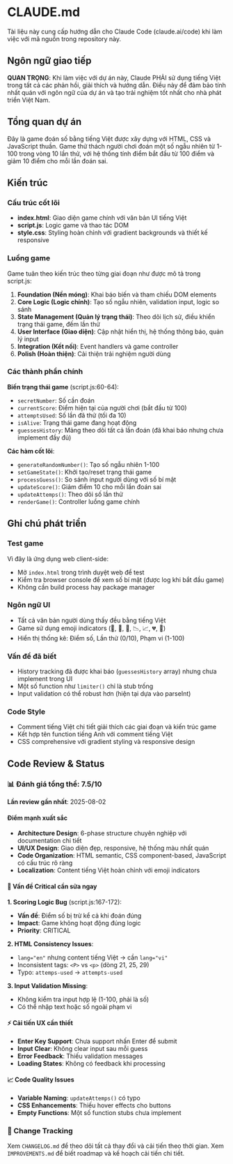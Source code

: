 # CLAUDE.md

Tài liệu này cung cấp hướng dẫn cho Claude Code (claude.ai/code) khi làm việc với mã nguồn trong repository này.

## Ngôn ngữ giao tiếp

**QUAN TRỌNG**: Khi làm việc với dự án này, Claude PHẢI sử dụng tiếng Việt trong tất cả các phản hồi, giải thích và hướng dẫn. Điều này để đảm bảo tính nhất quán với ngôn ngữ của dự án và tạo trải nghiệm tốt nhất cho nhà phát triển Việt Nam.

## Tổng quan dự án

Đây là game đoán số bằng tiếng Việt được xây dựng với HTML, CSS và JavaScript thuần. Game thử thách người chơi đoán một số ngẫu nhiên từ 1-100 trong vòng 10 lần thử, với hệ thống tính điểm bắt đầu từ 100 điểm và giảm 10 điểm cho mỗi lần đoán sai.

## Kiến trúc

### Cấu trúc cốt lõi

- **index.html**: Giao diện game chính với văn bản UI tiếng Việt
- **script.js**: Logic game và thao tác DOM
- **style.css**: Styling hoàn chỉnh với gradient backgrounds và thiết kế responsive

### Luồng game

Game tuân theo kiến trúc theo từng giai đoạn như được mô tả trong script.js:

1. **Foundation (Nền móng)**: Khai báo biến và tham chiếu DOM elements
2. **Core Logic (Logic chính)**: Tạo số ngẫu nhiên, validation input, logic so sánh
3. **State Management (Quản lý trạng thái)**: Theo dõi lịch sử, điều khiển trạng thái game, đếm lần thử
4. **User Interface (Giao diện)**: Cập nhật hiển thị, hệ thống thông báo, quản lý input
5. **Integration (Kết nối)**: Event handlers và game controller
6. **Polish (Hoàn thiện)**: Cải thiện trải nghiệm người dùng

### Các thành phần chính

**Biến trạng thái game** (script.js:60-64):

- `secretNumber`: Số cần đoán
- `currentScore`: Điểm hiện tại của người chơi (bắt đầu từ 100)
- `attemptsUsed`: Số lần đã thử (tối đa 10)
- `isAlive`: Trạng thái game đang hoạt động
- `guessesHistory`: Mảng theo dõi tất cả lần đoán (đã khai báo nhưng chưa implement đầy đủ)

**Các hàm cốt lõi**:

- `generateRandomNumber()`: Tạo số ngẫu nhiên 1-100
- `setGameState()`: Khởi tạo/reset trạng thái game
- `processGuess()`: So sánh input người dùng với số bí mật
- `updateScore()`: Giảm điểm 10 cho mỗi lần đoán sai
- `updateAttemps()`: Theo dõi số lần thử
- `renderGame()`: Controller luồng game chính

## Ghi chú phát triển

### Test game

Vì đây là ứng dụng web client-side:

- Mở `index.html` trong trình duyệt web để test
- Kiểm tra browser console để xem số bí mật (được log khi bắt đầu game)
- Không cần build process hay package manager

### Ngôn ngữ UI

- Tất cả văn bản người dùng thấy đều bằng tiếng Việt
- Game sử dụng emoji indicators (🎯, 🤔, 🎉, 📉, 📈, 💔, 📝)
- Hiển thị thống kê: Điểm số, Lần thử (0/10), Phạm vi (1-100)

### Vấn đề đã biết

- History tracking đã được khai báo (`guessesHistory` array) nhưng chưa implement trong UI
- Một số function như `limiter()` chỉ là stub trống
- Input validation có thể robust hơn (hiện tại dựa vào parseInt)

### Code Style

- Comment tiếng Việt chi tiết giải thích các giai đoạn và kiến trúc game
- Kết hợp tên function tiếng Anh với comment tiếng Việt
- CSS comprehensive với gradient styling và responsive design

## Code Review & Status

### 📊 Đánh giá tổng thể: 7.5/10

**Lần review gần nhất**: 2025-08-02

#### Điểm mạnh xuất sắc
- **Architecture Design**: 6-phase structure chuyên nghiệp với documentation chi tiết
- **UI/UX Design**: Giao diện đẹp, responsive, hệ thống màu nhất quán
- **Code Organization**: HTML semantic, CSS component-based, JavaScript có cấu trúc rõ ràng
- **Localization**: Content tiếng Việt hoàn chỉnh với emoji indicators

#### 🚨 Vấn đề Critical cần sửa ngay

**1. Scoring Logic Bug** (script.js:167-172):
- **Vấn đề**: Điểm số bị trừ kể cả khi đoán đúng
- **Impact**: Game không hoạt động đúng logic
- **Priority**: CRITICAL

**2. HTML Consistency Issues**:
- `lang="en"` nhưng content tiếng Việt → cần `lang="vi"`
- Inconsistent tags: `<P>` vs `<p>` (dòng 21, 25, 29)
- Typo: `attemps-used` → `attempts-used`

**3. Input Validation Missing**:
- Không kiểm tra input hợp lệ (1-100, phải là số)
- Có thể nhập text hoặc số ngoài phạm vi

#### ⚡ Cải tiến UX cần thiết

- **Enter Key Support**: Chưa support nhấn Enter để submit
- **Input Clear**: Không clear input sau mỗi guess
- **Error Feedback**: Thiếu validation messages
- **Loading States**: Không có feedback khi processing

#### 📈 Code Quality Issues

- **Variable Naming**: `updateAttemps()` có typo
- **CSS Enhancements**: Thiếu hover effects cho buttons
- **Empty Functions**: Một số function stubs chưa implement

### 🔄 Change Tracking

Xem `CHANGELOG.md` để theo dõi tất cả thay đổi và cải tiến theo thời gian.
Xem `IMPROVEMENTS.md` để biết roadmap và kế hoạch cải tiến chi tiết.
